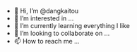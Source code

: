 - 👋 Hi, I’m @dangkaitou
- 👀 I’m interested in ...
- 🌱 I’m currently learning everything I like
- 💞️ I’m looking to collaborate on ...
- 📫 How to reach me ...

<!---
dangkaitou/dangkaitou is a ✨ special ✨ repository because its `README.md` (this file) appears on your GitHub profile.
You can click the Preview link to take a look at your changes.
--->
